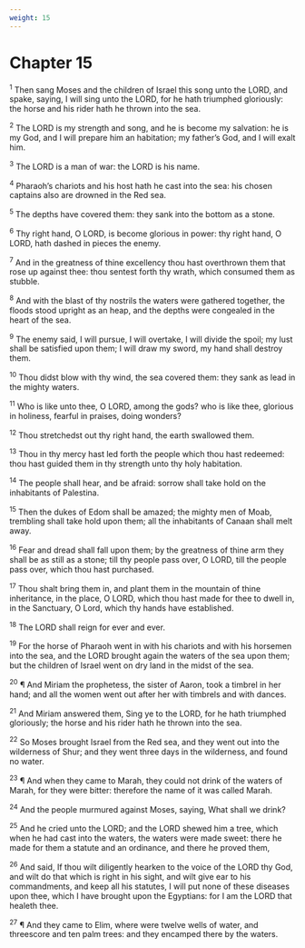 ```yaml
---
weight: 15
---
```


# Chapter 15

<sup>1</sup> Then sang Moses and the children of Israel this song unto the LORD, and spake, saying, I will sing unto the LORD, for he hath triumphed gloriously: the horse and his rider hath he thrown into the sea. 

<sup>2</sup> The LORD is my strength and song, and he is become my salvation: he is my God, and I will prepare him an habitation; my father’s God, and I will exalt him. 

<sup>3</sup> The LORD is a man of war: the LORD is his name. 

<sup>4</sup> Pharaoh’s chariots and his host hath he cast into the sea: his chosen captains also are drowned in the Red sea. 

<sup>5</sup> The depths have covered them: they sank into the bottom as a stone. 

<sup>6</sup> Thy right hand, O LORD, is become glorious in power: thy right hand, O LORD, hath dashed in pieces the enemy. 

<sup>7</sup> And in the greatness of thine excellency thou hast overthrown them that rose up against thee: thou sentest forth thy wrath, which consumed them as stubble. 

<sup>8</sup> And with the blast of thy nostrils the waters were gathered together, the floods stood upright as an heap, and the depths were congealed in the heart of the sea. 

<sup>9</sup> The enemy said, I will pursue, I will overtake, I will divide the spoil; my lust shall be satisfied upon them; I will draw my sword, my hand shall destroy them. 

<sup>10</sup> Thou didst blow with thy wind, the sea covered them: they sank as lead in the mighty waters. 

<sup>11</sup> Who is like unto thee, O LORD, among the gods? who is like thee, glorious in holiness, fearful in praises, doing wonders? 

<sup>12</sup> Thou stretchedst out thy right hand, the earth swallowed them. 

<sup>13</sup> Thou in thy mercy hast led forth the people  which thou hast redeemed: thou hast guided them in thy strength unto thy holy habitation. 

<sup>14</sup> The people shall hear, and be afraid: sorrow shall take hold on the inhabitants of Palestina. 

<sup>15</sup> Then the dukes of Edom shall be amazed; the mighty men of Moab, trembling shall take hold upon them; all the inhabitants of Canaan shall melt away. 

<sup>16</sup> Fear and dread shall fall upon them; by the greatness of thine arm they shall be as still as a stone; till thy people pass over, O LORD, till the people pass over,  which thou hast purchased. 

<sup>17</sup> Thou shalt bring them in, and plant them in the mountain of thine inheritance, in the place, O LORD, which thou hast made for thee to dwell in, in the Sanctuary, O Lord, which thy hands have established. 

<sup>18</sup> The LORD shall reign for ever and ever. 

<sup>19</sup> For the horse of Pharaoh went in with his chariots and with his horsemen into the sea, and the LORD brought again the waters of the sea upon them; but the children of Israel went on dry land in the midst of the sea. 

<sup>20</sup> ¶ And Miriam the prophetess, the sister of Aaron, took a timbrel in her hand; and all the women went out after her with timbrels and with dances. 

<sup>21</sup> And Miriam answered them, Sing ye to the LORD, for he hath triumphed gloriously; the horse and his rider hath he thrown into the sea. 

<sup>22</sup> So Moses brought Israel from the Red sea, and they went out into the wilderness of Shur; and they went three days in the wilderness, and found no water. 

<sup>23</sup> ¶ And when they came to Marah, they could not drink of the waters of Marah, for they were bitter: therefore the name of it was called Marah. 

<sup>24</sup> And the people murmured against Moses, saying, What shall we drink? 

<sup>25</sup> And he cried unto the LORD; and the LORD shewed him a tree, which when he had cast into the waters, the waters were made sweet: there he made for them a statute and an ordinance, and there he proved them, 

<sup>26</sup> And said, If thou wilt diligently hearken to the voice of the LORD thy God, and wilt do that which is right in his sight, and wilt give ear to his commandments, and keep all his statutes, I will put none of these diseases upon thee, which I have brought upon the Egyptians: for I am the LORD that healeth thee. 

<sup>27</sup> ¶ And they came to Elim, where were twelve wells of water, and threescore and ten palm trees: and they encamped there by the waters. 


